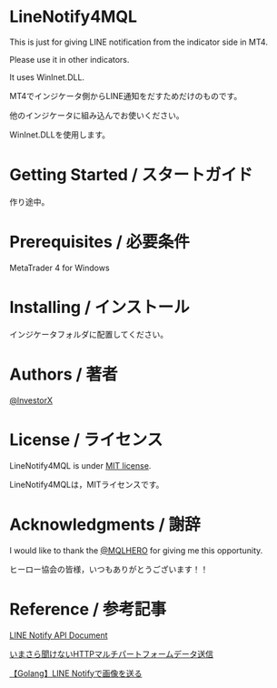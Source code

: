 # LineNotify4MQL
This is just for giving LINE notification from the indicator side in MT4.

Please use it in other indicators.

It uses WinInet.DLL.

MT4でインジケータ側からLINE通知をだすためだけのものです。

他のインジケータに組み込んでお使いください。

WinInet.DLLを使用します。

# Getting Started / スタートガイド
作り途中。

# Prerequisites / 必要条件
MetaTrader 4 for Windows

# Installing / インストール
インジケータフォルダに配置してください。

# Authors / 著者
[@lnvestorX](https://twitter.com/lnvestorX)

# License / ライセンス
LineNotify4MQL is under [MIT license](https://en.wikipedia.org/wiki/MIT_License).

LineNotify4MQLは，MITライセンスです。

# Acknowledgments / 謝辞
I would like to thank the [@MQLHERO](https://twitter.com/MQLHERO) for giving me this opportunity.

ヒーロー協会の皆様，いつもありがとうございます！！

# Reference / 参考記事
[LINE Notify API Document](https://notify-bot.line.me/doc/ja/)

[いまさら聞けないHTTPマルチパートフォームデータ送信](https://satox.hatenadiary.jp/entry/20110726/1311665904)

[【Golang】LINE Notifyで画像を送る](https://cipepser.hatenablog.com/entry/go-line-send-image)
